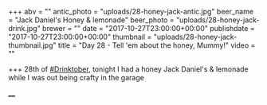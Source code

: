 +++
abv = ""
antic_photo = "uploads/28-honey-jack-antic.jpg"
beer_name = "Jack Daniel's Honey & lemonade"
beer_photo = "uploads/28-honey-jack-drink.jpg"
brewer = ""
date = "2017-10-27T23:00:00+00:00"
publishdate = "2017-10-27T23:00:00+00:00"
thumbnail = "uploads/28-honey-jack-thumbnail.jpg"
title = "Day 28 - Tell 'em about the honey, Mummy!"
video = ""

+++
28th of [#Drinktober](https://www.facebook.com/hashtag/drinktober?epa=HASHTAG), tonight I had a honey Jack Daniel's & lemonade while I was out being crafty in the garage

[**__**](https://www.facebook.com/photo.php?fbid=10155878932633140&set=p.10155878932633140&type=3&theater#)